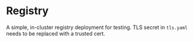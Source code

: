 # Registry

A simple, in-cluster registry deployment for testing.  TLS secret in `tls.yaml` needs to be replaced with a trusted cert.